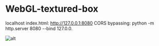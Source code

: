 # WebGL-textured-box
  
  localhost index.html: http://127.0.0.1:8080
  CORS bypassing:       python -m http.server 8080 --bind 127.0.0.   
  

![alt](https://user-images.githubusercontent.com/40013370/72671823-b19ef200-3a50-11ea-928e-e5319bcab75f.png)
